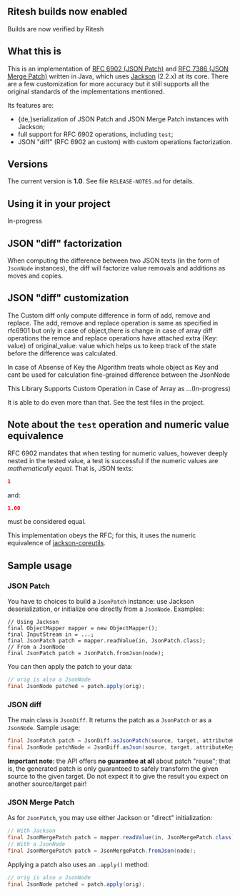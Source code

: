 ## Ritesh builds now enabled

Builds are now verified by Ritesh

## What this is

This is an implementation of [RFC 6902 (JSON Patch)](http://tools.ietf.org/html/rfc6902) and [RFC
7386 (JSON
Merge Patch)](http://tools.ietf.org/html/rfc7386) written in Java,
which uses [Jackson](https://github.com/FasterXML/jackson-databind) (2.2.x) at its core.
There are a few customization for more accuracy but it still supports all the original standards of the implementations mentioned. 

Its features are:

* {de,}serialization of JSON Patch and JSON Merge Patch instances with Jackson;
* full support for RFC 6902 operations, including `test`;
* JSON "diff" (RFC 6902 an custom) with custom operations factorization.

## Versions

The current version is **1.0**. See file `RELEASE-NOTES.md` for details.

## Using it in your project

In-progress

## JSON "diff" factorization

When computing the difference between two JSON texts (in the form of `JsonNode` instances), the diff
will factorize value removals and additions as moves and copies.

## JSON "diff" customization

The Custom diff only compute difference in form of add, remove and replace. The add, remove and replace operation is same as specified in rfc6901 but only in case of object,there is change in case of array diff operations the remoe and replace operations have attached extra {Key: value} of original_value: value which helps us to keep track of the state before the difference was calculated. 

In case of Absense of Key the Algorithm treats whole object as Key and cant be used for calculation fine-grained difference between the JsonNode


This Library Supports Custom Operation in Case of Array
as ...(In-progress)


It is able to do even more than that. See the test files in the project.

## Note about the `test` operation and numeric value equivalence

RFC 6902 mandates that when testing for numeric values, however deeply nested in the tested value,
a test is successful if the numeric values are _mathematically equal_. That is, JSON texts:

```json
1
```

and:

```json
1.00
```

must be considered equal.

This implementation obeys the RFC; for this, it uses the numeric equivalence of
[jackson-coreutils](https://github.com/fge/jackson-coreutils).

## Sample usage

### JSON Patch

You have to choices to build a `JsonPatch` instance: use Jackson deserialization, or initialize one
directly from a `JsonNode`. Examples:

```
// Using Jackson
final ObjectMapper mapper = new ObjectMapper();
final InputStream in = ...;
final JsonPatch patch = mapper.readValue(in, JsonPatch.class);
// From a JsonNode
final JsonPatch patch = JsonPatch.fromJson(node);
```

You can then apply the patch to your data:

```java
// orig is also a JsonNode
final JsonNode patched = patch.apply(orig);
```

### JSON diff

The main class is `JsonDiff`. It returns the patch as a `JsonPatch` or as a `JsonNode`. Sample usage:

```java
final JsonPatch patch = JsonDiff.asJsonPatch(source, target, attributeKeyFieldMap);
final JsonNode patchNode = JsonDiff.asJson(source, target, attributeKeyFieldMap);
```

**Important note**: the API offers **no guarantee at all** about patch "reuse";
that is, the generated patch is only guaranteed to safely transform the given
source to the given target. Do not expect it to give the result you expect on
another source/target pair!

### JSON Merge Patch

As for `JsonPatch`, you may use either Jackson or "direct" initialization:

```java
// With Jackson
final JsonMergePatch patch = mapper.readValue(in, JsonMergePatch.class);
// With a JsonNode
final JsonMergePatch patch = JsonMergePatch.fromJson(node);
```

Applying a patch also uses an `.apply()` method:

```java
// orig is also a JsonNode
final JsonNode patched = patch.apply(orig);
```

